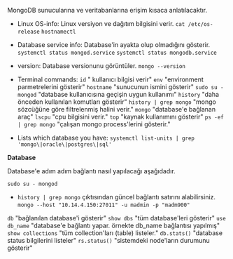 MongoDB sunucularına ve veritabanlarına erişim kısaca anlatılacaktır.

* Linux OS-info:  Linux versiyon ve dağıtım bilgisini verir.
`cat /etc/os-release` 
`hostnamectl`

* Database service info: Database'in ayakta olup olmadığını gösterir.
`systemctl status mongod.service`
`systemctl status mongodb.service`

* version: Database versionunu görüntüler.
`mongo --version`

* Terminal commands:
`id` " kullanıcı bilgisi verir"
`env` "environment parmetrelerini gösterir"
`hostname` "sunucunun ismini gösterir"
`sudo su - mongod` "database kullanıcısına geçişin uygun kullanımı"
`history` "daha önceden kullanılan komutları gösterir"
`history | grep mongo` "mongo sözcüğüne göre filtrelenmiş halini verir."
`mongo` "database'e bağlanan araç"
`lscpu` "cpu bilgisini verir."
`top` "kaynak kullanımını gösterir"
`ps -ef | grep mongo` "çalışan mongo process'lerini gösterir."



* Lists which database you have:
`systemctl list-units | grep 'mongo\|oracle\|postgres\|sql'`



**Database**


Database'e adım adım bağlantı nasıl yapılacağı aşağıdadır.

`sudo su - mongod`
* `history | grep mongo` çıktısından güncel bağlantı satırını alabilirsiniz.
`mongo --host "10.14.4.150:27011" -u madmin -p "madm900"`

`db` "bağlanılan database'i gösterir"
`show dbs` "tüm database'leri gösterir"
`use db_name` "database'e bağlantı yapar. örnekte db_name bağlantısı yapılmış"
`show collections` "tüm collection'ları (table) listeler."
`db.stats()` "database status bilgilerini listeler" 
`rs.status()` "sistemdeki node'ların durumunu gösterir"
